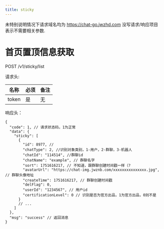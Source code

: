 ```yaml
---
title: sticky
---
```


未特别说明情况下请求域名均为 https://chat-go.jwzhd.com
没写请求/响应项目表示不需要相关参数.  

# 首页置顶信息获取

POST /v1/sticky/list

请求头:  

|名称|必须|备注|
|-----|-----|-----|
|token|是|无|

响应头：
```JSONC
{
  "code": 1, // 请求状态码，1为正常
  "data": {
    "sticky": [
      {
        "id": 8977, // 
        "chatType": 2, //识别对象类别，1-用户，2-群聊，3-机器人
        "chatId": "114514", //群聊id
        "chatName": "example", // 群聊名字
        "sort": 1751616217, // 不知道，跟群聊创建时间戳一样（?
        "avatarUrl": "https://chat-img.jwznb.com/xxxxxxxxxxxxxxx.jpg", // 群聊头像地址
        "createTime": 1751616217, // 群聊创建时间戳
        "delFlag": 0,
        "userId": "1234567", // 用户id
        "certificationLevel": 0 // 识别是否为官方出品，1为官方出品，0则不是
      }
      // ...
    ]
  },
  "msg": "success" // 返回消息
}
```
